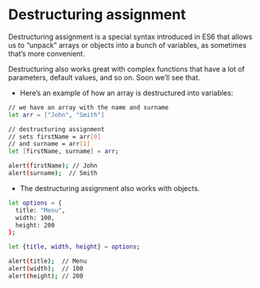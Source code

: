 # Destructuring assignment

Destructuring assignment is a special syntax introduced in ES6 that allows us to “unpack” arrays or objects into a bunch of variables, as sometimes that’s more convenient.

Destructuring also works great with complex functions that have a lot of parameters, default values, and so on. Soon we’ll see that.

- Here’s an example of how an array is destructured into variables:
```sh
// we have an array with the name and surname
let arr = ["John", "Smith"]

// destructuring assignment
// sets firstName = arr[0]
// and surname = arr[1]
let [firstName, surname] = arr;

alert(firstName); // John
alert(surname);  // Smith
```

- The destructuring assignment also works with objects.
```sh
let options = {
  title: "Menu",
  width: 100,
  height: 200
};

let {title, width, height} = options;

alert(title);  // Menu
alert(width);  // 100
alert(height); // 200
```
